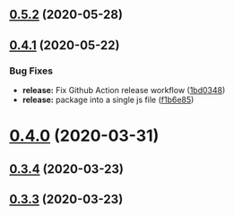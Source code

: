 ## [0.5.2](https://github.com/Morgan-Stanley/morphir-elm/compare/v0.4.1...v0.5.2) (2020-05-28)



## [0.4.1](https://github.com/Morgan-Stanley/morphir-elm/compare/v0.4.0...v0.4.1) (2020-05-22)


### Bug Fixes

* **release:** Fix Github Action release workflow ([1bd0348](https://github.com/Morgan-Stanley/morphir-elm/commit/1bd0348a402a26057a4b28d4dca8e75c81fb1c60))
* **release:** package into a single js file ([f1b6e85](https://github.com/Morgan-Stanley/morphir-elm/commit/f1b6e85c1b51826d35ab6f0c981198f1788893cb))



# [0.4.0](https://github.com/Morgan-Stanley/morphir-elm/compare/v0.3.4...v0.4.0) (2020-03-31)



## [0.3.4](https://github.com/Morgan-Stanley/morphir-elm/compare/v0.3.3...v0.3.4) (2020-03-23)



## [0.3.3](https://github.com/Morgan-Stanley/morphir-elm/compare/v0.3.2...v0.3.3) (2020-03-23)




